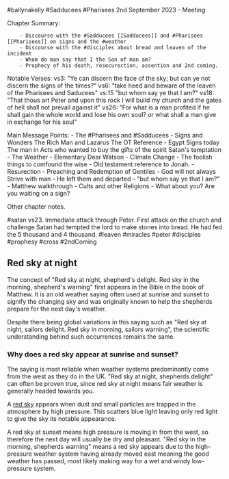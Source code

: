 #ballynakelly #Sadducees #Pharisees
2nd September 2023 - Meeting

Chapter Summary:

		- Discourse with the #Sadducees [[Sadducees]] and #Pharisees [[Pharisees]] on signs and the #weather 
		- Discourse with the #disciples about bread and leaven of the incident
		- Whom do man say that I the Son of man am?
		- Prophecy of his death, resecurection, assention and 2nd coming.

Notable Verses:
vs3: "Ye can discern the face of the sky; but can ye not discern the signs of the times?"
vs6: "take heed and beware of the leaven of the Pharisees and Saducees"
vs:15 "but whom say ye that I am?"
vs18: "That thous art Peter and upon this rock I will build my church and the gates of hell shall not prevail against it"
vs26: "For what is a man profited if he shall gain the whole world and lose his own soul? or what shall a man give in exchange for his soul"

Main Message Points:
	- The #Pharisees and #Sadducees
    - Signs and Wonders
		The Rich Man and Lazarus
		The OT Reference - Egypt
		Signs today
		The man in Acts who wanted to buy the gifts of the spirit
		Satan's temptation
	- The Weather
		- Elementary Dear Watson
		- Climate Change
		- The foolish things to comfound the wise
	- Old testament reference to Jonah:
		- Resurection
		- Preaching and Redemption of Gentiles
	- God will not always Strive with man
		- He left them and departed
    - "but whom say ye that I am?"
        - Matthew walkthrough
        - Cults and other Religions
        - What about you? Are you waiting on a sign?
        
    
   

Other chapter notes.

#satan vs23. Immediate attack through Peter. First attack on the church and challenge
Satan had tempted the lord to make stones into bread. He had fed the 5 thousand and 4 thousand.
#leaven
#miracles
#peter
#disciples
#prophesy
#cross
#2ndComing

## Red sky at night

The concept of "Red sky at night, shepherd's delight. Red sky in the morning, shepherd's warning" first appears in the Bible in the book of Matthew. It is an old weather saying often used at sunrise and sunset to signify the changing sky and was originally known to help the shepherds prepare for the next day's weather.

Despite there being global variations in this saying such as "Red sky at night, sailors delight. Red sky in morning, sailors warning", the scientific understanding behind such occurrences remains the same.

### Why does a red sky appear at sunrise and sunset?

The saying is most reliable when weather systems predominantly come from the west as they do in the UK. "Red sky at night, shepherds delight" can often be proven true, since red sky at night means fair weather is generally headed towards you.

A [red sky](https://www.metoffice.gov.uk/weather/learn-about/weather/optical-effects/why-is-the-sunset-red) appears when dust and small particles are trapped in the atmosphere by high pressure. This scatters blue light leaving only red light to give the sky its notable appearance.

A red sky at sunset means high pressure is moving in from the west, so therefore the next day will usually be dry and pleasant. "Red sky in the morning, shepherds warning" means a red sky appears due to the high-pressure weather system having already moved east meaning the good weather has passed, most likely making way for a wet and windy low-pressure system.